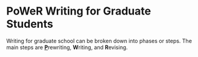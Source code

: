 # PoWeR Writing for Graduate Students

Writing for graduate school can be broken down into phases or steps. The main steps are <ins>**P**</ins>rewriting, **W**riting, and **R**evising.
